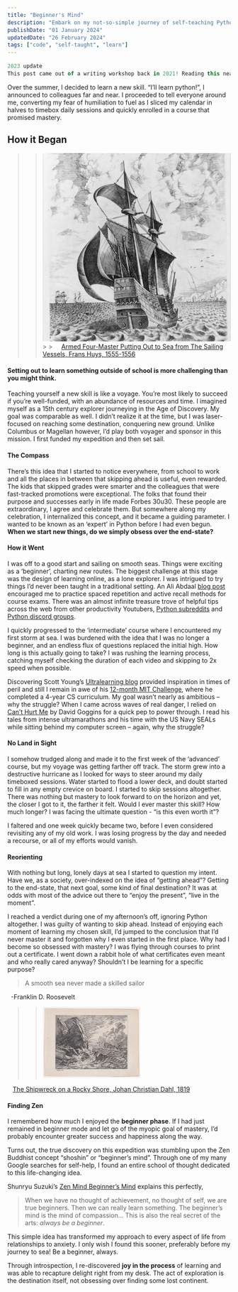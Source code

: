 ```yaml
---
title: "Beginner's Mind"
description: "Embark on my not-so-simple journey of self-teaching Python, winding up on a fascinating philosophical path towards the beginner's mind."
publishDate: "01 January 2024"
updatedDate: "26 February 2024"
tags: ["code", "self-taught", "learn"]
---
```


```js
2023 update
This post came out of a writing workshop back in 2021! Reading this nearly two years later is ironic as I did end up gaining proficiency in Python, using it at my day job and then just not really using it anymore... I've happily rekindled my interest here, this time with web design + dev.
```

Over the summer, I decided to learn a new skill. “I’ll learn python!”, I announced to colleagues far and near. I proceeded to tell everyone around me, converting my fear of humiliation to fuel as I sliced my calendar in halves to timebox daily sessions and quickly enrolled in a course that promised mastery.

## How it Began

> > ![Armed Four-Master Putting Out to Sea from The Sailing Vessels made available through the MET Museum Public Domain](./set-voyage.jpg) > > &nbsp;&nbsp;&nbsp;&nbsp;[Armed Four-Master Putting Out to Sea from The Sailing Vessels, Frans Huys, 1555-1556](https://www.metmuseum.org/art/collection/search/383047?deptids=9&ft=The+Sailing+Vessels+by+Frans+Huys&offset=0&rpp=40&pos=3)

#### Setting out to learn something outside of school is more challenging than you might think.

Teaching yourself a new skill is like a voyage. You’re most likely to succeed if you’re well-funded, with an abundance of resources and time. I imagined myself as a 15th century explorer journeying in the Age of Discovery. My goal was comparable as well. I didn’t realize it at the time, but I was laser-focused on reaching some destination, conquering new ground. Unlike Columbus or Magellan however, I’d play both voyager and sponsor in this mission. I first funded my expedition and then set sail.

#### The Compass

There’s this idea that I started to notice everywhere, from school to work and all the places in between that skipping ahead is useful, even rewarded. The kids that skipped grades were smarter and the colleagues that were fast-tracked promotions were exceptional. The folks that found their purpose and successes early in life made Forbes 30u30. These people are extraordinary, I agree and celebrate them. But somewhere along my celebration, I internalized this concept, and it became a guiding parameter. I wanted to be known as an ‘expert’ in Python before I had even begun. **When we start new things, do we simply obsess over the end-state?**

#### How it Went

I was off to a good start and sailing on smooth seas. Things were exciting as a ‘beginner’, charting new routes. The biggest challenge at this stage was the design of learning online, as a lone explorer. I was intrigued to try things I’d never been taught in a traditional setting. An Ali Abdaal [blog post](http://aliabdaal.com/studying/) encouraged me to practice spaced repetition and active recall methods for course exams. There was an almost infinite treasure trove of helpful tips across the web from other productivity Youtubers, [Python subreddits](http://www.reddit.com/r/learnpython/ "Python subreddits") and [Python discord groups](https://www.pythondiscord.com/).

I quickly progressed to the ‘intermediate’ course where I encountered my first storm at sea. I was burdened with the idea that I was no longer a beginner, and an endless flux of questions replaced the initial high. How long is this actually going to take? I was rushing the learning process, catching myself checking the duration of each video and skipping to 2x speed when possible.

Discovering Scott Young’s [Ultralearning blog](https://www.scotthyoung.com/blog/ultralearning/) provided inspiration in times of peril and still I remain in awe of his [12-month MIT Challenge](https://www.scotthyoung.com/blog/myprojects/mit-challenge-2/), where he completed a 4-year CS curriculum. My goal wasn’t nearly as ambitious – why the struggle? When I came across waves of real danger, I relied on [Can’t Hurt Me](https://www.goodreads.com/book/show/41721428-can-t-hurt-me) by David Goggins for a quick pep to power through. I read his tales from intense ultramarathons and his time with the US Navy SEALs while sitting behind my computer screen – again, why the struggle?

#### No Land in Sight

I somehow trudged along and made it to the first week of the ‘advanced’ course, but my voyage was getting farther off track. The storm grew into a destructive hurricane as I looked for ways to steer around my daily timeboxed sessions. Water started to flood a lower deck, and doubt started to fill in any empty crevice on board. I started to skip sessions altogether. There was nothing but mastery to look forward to on the horizon and yet, the closer I got to it, the farther it felt. Would I ever master this skill? How much longer? I was facing the ultimate question - “is this even worth it”?

I faltered and one week quickly became two, before I even considered revisiting any of my old work. I was losing progress by the day and needed a recourse, or all of my efforts would vanish.

#### Reorienting

With nothing but long, lonely days at sea I started to question my intent. Have we, as a society, over-indexed on the idea of “getting ahead”? Getting to the end-state, that next goal, some kind of final destination? It was at odds with most of the advice out there to “enjoy the present”, “live in the moment”.

I reached a verdict during one of my afternoon’s off, ignoring Python altogether. I was guilty of wanting to skip ahead. Instead of enjoying each moment of learning my chosen skill, I’d jumped to the conclusion that I’d never master it and forgotten why I even started in the first place. Why had I become so obsessed with mastery? I was flying through courses to print out a certificate. I went down a rabbit hole of what certificates even meant and who really cared anyway? Shouldn’t I be learning for a specific purpose?

> A smooth sea never made a skilled sailor

&nbsp;&nbsp;-Franklin D. Roosevelt

> > ![The Shipwreck on a Rocky Shore by Johan Christian Dahl made available through the MET Museum Public Domain](./rough-sea.png)

&nbsp;&nbsp;&nbsp;[The Shipwreck on a Rocky Shore, Johan Christian Dahl, 1819](https://www.metmuseum.org/art/collection/search/393392)

#### Finding Zen

I remembered how much I enjoyed the **beginner phase**. If I had just remained in beginner mode and let go of the myopic goal of mastery, I’d probably encounter greater success and happiness along the way.

Turns out, the true discovery on this expedition was stumbling upon the Zen Buddhist concept “shoshin” or “beginner’s mind”. Through one of my many Google searches for self-help, I found an entire school of thought dedicated to this life-changing idea.

Shunryu Suzuki’s [Zen Mind Beginner’s Mind](https://www.goodreads.com/en/book/show/402843) explains this perfectly,

> When we have no thought of achievement, no thought of self, we are true beginners. Then we can really learn something. The beginner’s mind is the mind of compassion… This is also the real secret of the arts: _always be a beginner_.

This simple idea has transformed my approach to every aspect of life from relationships to anxiety. I only wish I found this sooner, preferably before my journey to sea! Be a beginner, always.

Through introspection, I re-discovered **joy in the process** of learning and was able to recapture delight right from my desk. The act of exploration is the destination itself, not obsessing over finding some lost continent.
